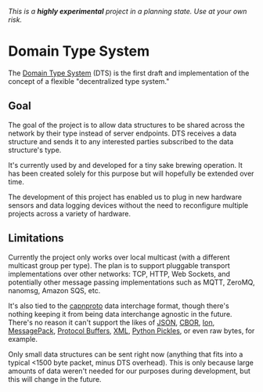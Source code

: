 _This is a **highly experimental** project in a planning state.  Use at your own risk._

# Domain Type System
The [Domain Type System] (DTS) is the first draft and implementation of the concept of a flexible 
"decentralized type system."

## Goal

The goal of the project is to allow data structures to be shared across the network by their type instead
of server endpoints.  DTS receives a data structure and sends it to any interested parties subscribed to the data
structure's type.

It's currently used by and developed for a tiny sake brewing operation.  It has been created solely for this purpose but
will hopefully be extended over time.

The development of this project has enabled us to plug in new hardware sensors and data logging devices without the need
to reconfigure multiple projects across a variety of hardware.

## Limitations

Currently the project only works over local multicast (with a different multicast group per type).  The plan is to
support pluggable transport implementations over other networks: TCP, HTTP, Web Sockets, and potentially other message
passing implementations such as MQTT, ZeroMQ, nanomsg, Amazon SQS, etc.

It's also tied to the [capnproto] data interchage format, though there's nothing keeping it from being data interchange
agnostic in the future.  There's no reason it can't support the likes of [JSON], [CBOR], [Ion], [MessagePack],
[Protocol Buffers], [XML], [Python Pickles], or even raw bytes, for example.

Only small data structures can be sent right now (anything that fits into a typical <1500 byte packet, minus DTS
overhead). This is only because large amounts of data weren't needed for our purposes during development, but this will
change in the future.


[domain type system]: https://gitlab.com/agates/domain-type-system
[capnproto]: https://capnproto.org/
[json]: https://json.org/
[cbor]: http://cbor.io/
[ion]: http://amzn.github.io/ion-docs/docs/spec.html
[messagepack]: https://msgpack.org/
[protocol buffers]: https://developers.google.com/protocol-buffers/
[xml]: https://www.w3.org/XML/
[python pickles]: https://docs.python.org/3.5/library/pickle.html